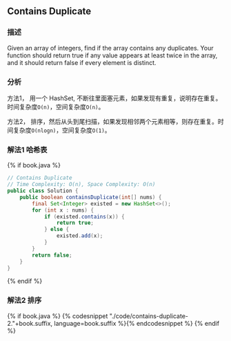 ## Contains Duplicate


### 描述

Given an array of integers, find if the array contains any duplicates. Your function should return true if any value appears at least twice in the array, and it should return false if every element is distinct.

### 分析

方法1， 用一个 HashSet, 不断往里面塞元素，如果发现有重复，说明存在重复。时间复杂度`O(n)`，空间复杂度`O(n)`。

方法2， 排序，然后从头到尾扫描，如果发现相邻两个元素相等，则存在重复。时间复杂度`O(nlogn)`，空间复杂度`O(1)`。


### 解法1 哈希表

{% if book.java %}
```java
// Contains Duplicate
// Time Complexity: O(n), Space Complexity: O(n)
public class Solution {
    public boolean containsDuplicate(int[] nums) {
        final Set<Integer> existed = new HashSet<>();
        for (int x : nums) {
            if (existed.contains(x)) {
                return true;
            } else {
                existed.add(x);
            }
        }
        return false;
    }
}
```
{% endif %}


### 解法2 排序

{% if book.java %}
{% codesnippet "./code/contains-duplicate-2."+book.suffix, language=book.suffix %}{% endcodesnippet %}
{% endif %}
